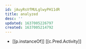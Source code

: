 ```yaml
---
id: jAuyRsVfMULglwyPH11dR
title: analyzed
desc: ''
updated: 1637005226797
created: 1637005214792
---
```




- [[p.instanceOf]] [[c.Pred.Activity]]
